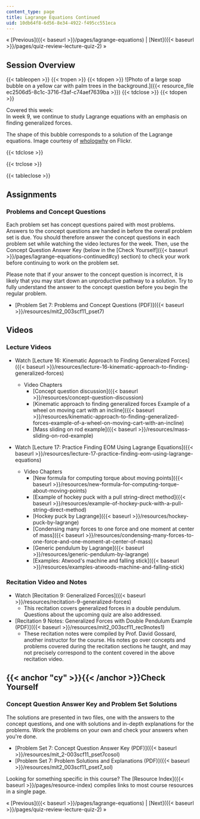 ```yaml
---
content_type: page
title: Lagrange Equations Continued
uid: 10db64f8-6d56-8e34-4922-f495cc551eca
---
```


« [Previous]({{< baseurl >}}/pages/lagrange-equations) | [Next]({{< baseurl >}}/pages/quiz-review-lecture-quiz-2) »

Session Overview
----------------

{{< tableopen >}}
{{< tropen >}}
{{< tdopen >}}
![Photo of a large soap bubble on a yellow car with palm trees in the background.]({{< resource_file ec2506d5-8c1c-3716-f3af-c74aef7639ba >}})
{{< tdclose >}}
{{< tdopen >}}


Covered this week:  
In week 9, we continue to study Lagrange equations with an emphasis on finding generalized forces.

The shape of this bubble corresponds to a solution of the Lagrange equations. Image courtesy of [whologwhy](http://www.flickr.com/photos/60417477@N00/5484388334/) on Flickr.


{{< tdclose >}}

{{< trclose >}}

{{< tableclose >}}

Assignments
-----------

### Problems and Concept Questions

Each problem set has concept questions paired with most problems. Answers to the concept questions are handed in before the overall problem set is due. You should therefore answer the concept questions in each problem set while watching the video lectures for the week. Then, use the Concept Question Answer Key (below in the [Check Yourself]({{< baseurl >}}/pages/lagrange-equations-continued#cy) section) to check your work before continuing to work on the problem set.

Please note that if your answer to the concept question is incorrect, it is likely that you may start down an unproductive pathway to a solution. Try to fully understand the answer to the concept question before you begin the regular problem.

*   [Problem Set 7: Problems and Concept Questions (PDF)]({{< baseurl >}}/resources/mit2_003scf11_pset7)

Videos
------

### Lecture Videos

*   Watch [Lecture 16: Kinematic Approach to Finding Generalized Forces]({{< baseurl >}}/resources/lecture-16-kinematic-approach-to-finding-generalized-forces)
    *   Video Chapters
        *   [Concept question discussion]({{< baseurl >}}/resources/concept-question-discussion)
        *   [Kinematic approach to finding generalized forces Example of a wheel on moving cart with an incline]({{< baseurl >}}/resources/kinematic-approach-to-finding-generalized-forces-example-of-a-wheel-on-moving-cart-with-an-incline)
        *   [Mass sliding on rod example]({{< baseurl >}}/resources/mass-sliding-on-rod-example)

*   Watch [Lecture 17: Practice Finding EOM Using Lagrange Equations]({{< baseurl >}}/resources/lecture-17-practice-finding-eom-using-lagrange-equations)
    *   Video Chapters
        *   [New formula for computing torque about moving points]({{< baseurl >}}/resources/new-formula-for-computing-torque-about-moving-points)
        *   [Example of hockey puck with a pull string-direct method]({{< baseurl >}}/resources/example-of-hockey-puck-with-a-pull-string-direct-method)
        *   [Hockey puck by Lagrange]({{< baseurl >}}/resources/hockey-puck-by-lagrange)
        *   [Condensing many forces to one force and one moment at center of mass]({{< baseurl >}}/resources/condensing-many-forces-to-one-force-and-one-moment-at-center-of-mass)
        *   [Generic pendulum by Lagrange]({{< baseurl >}}/resources/generic-pendulum-by-lagrange)
        *   [Examples: Atwood's machine and falling stick]({{< baseurl >}}/resources/examples-atwoods-machine-and-falling-stick)

### Recitation Video and Notes

*   Watch [Recitation 9: Generalized Forces]({{< baseurl >}}/resources/recitation-9-generalized-forces)
    *   This recitation covers generalized forces in a double pendulum. Questions about the upcoming quiz are also addressed.
*   [Recitation 9 Notes: Generalized Forces with Double Pendulum Example (PDF)]({{< baseurl >}}/resources/mit2_003scf11_rec9notes1)
    *   These recitation notes were compiled by Prof. David Gossard, another instructor for the course. His notes go over concepts and problems covered during the recitation sections he taught, and may not precisely correspond to the content covered in the above recitation video.

{{< anchor "cy" >}}{{< /anchor >}}Check Yourself
------------------------------------------------

### Concept Question Answer Key and Problem Set Solutions

The solutions are presented in two files, one with the answers to the concept questions, and one with solutions and in-depth explanations for the problems. Work the problems on your own and check your answers when you're done.

*   [Problem Set 7: Concept Question Answer Key (PDF)]({{< baseurl >}}/resources/mit_2-003scf11_pset7cosol)
*   [Problem Set 7: Problem Solutions and Explanations (PDF)]({{< baseurl >}}/resources/mit2_003scf11_pset7_sol)

Looking for something specific in this course? The [Resource Index]({{< baseurl >}}/pages/resource-index) compiles links to most course resources in a single page.

« [Previous]({{< baseurl >}}/pages/lagrange-equations) | [Next]({{< baseurl >}}/pages/quiz-review-lecture-quiz-2) »